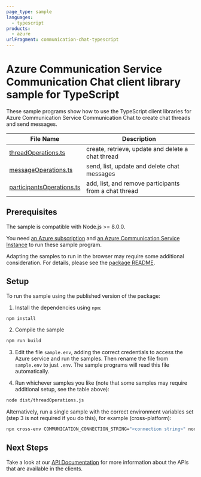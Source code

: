 ```yaml
---
page_type: sample
languages:
  - typescript
products:
  - azure
urlFragment: communication-chat-typescript
---
```


# Azure Communication Service Communication Chat client library sample for TypeScript

These sample programs show how to use the TypeScript client libraries for Azure Communication Service Communication Chat to create chat threads and send messages.

| **File Name**                                        | **Description**                                       |
| ---------------------------------------------------- | ----------------------------------------------------- |
| [threadOperations.ts][thread-operations]             | create, retrieve, update and delete a chat thread     |
| [messageOperations.ts][message-operations]           | send, list, update and delete chat messages           |
| [participantsOperations.ts][participants-operations] | add, list, and remove participants from a chat thread |

## Prerequisites

The sample is compatible with Node.js >= 8.0.0.

You need [an Azure subscription][freesub] and [an Azure Communication Service Instance][azcomsvc] to run these sample program.

Adapting the samples to run in the browser may require some additional consideration. For details, please see the [package README][package].

## Setup

To run the sample using the published version of the package:

1. Install the dependencies using `npm`:

```bash
npm install
```

2. Compile the sample

```bash
npm run build
```

3. Edit the file `sample.env`, adding the correct credentials to access the Azure service and run the samples. Then rename the file from `sample.env` to just `.env`. The sample programs will read this file automatically.

4. Run whichever samples you like (note that some samples may require additional setup, see the table above):

```bash
node dist/threadOperations.js
```

Alternatively, run a single sample with the correct environment variables set (step 3 is not required if you do this), for example (cross-platform):

```bash
npx cross-env COMMUNICATION_CONNECTION_STRING="<connection string>" node dist/threadOperations.js
```

## Next Steps

Take a look at our [API Documentation][apiref] for more information about the APIs that are available in the clients.

[thread-operations]: https://github.com/Azure/azure-sdk-for-js/blob/master/sdk/communication/communication-chat/samples/v1/typescript/src/threadOperations.ts
[participants-operations]: https://github.com/Azure/azure-sdk-for-js/blob/master/sdk/communication/communication-chat/samples/v1/typescript/src/participantsOperations.ts
[message-operations]: https://github.com/Azure/azure-sdk-for-js/blob/master/sdk/communication/communication-chat/samples/v1/typescript/src/messageOperations.ts
[apiref]: https://docs.microsoft.com/javascript/api/@azure/communication-chat
[azcomsvc]: https://docs.microsoft.com/azure/communication-services/quickstarts/create-communication-resource?tabs=windows&pivots=platform-azp
[freesub]: https://azure.microsoft.com/free/
[package]: https://github.com/Azure/azure-sdk-for-js/blob/master/sdk/communication/communication-chat/README.md

